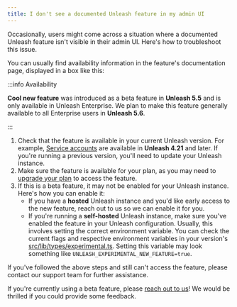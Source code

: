 ```yaml
---
title: I don't see a documented Unleash feature in my admin UI
---
```


Occasionally, users might come across a situation where a documented Unleash feature isn't visible in their admin UI. Here's how to troubleshoot this issue.

You can usually find availability information in the feature's documentation page, displayed in a box like this:

:::info Availability

**Cool new feature** was introduced as a beta feature in **Unleash 5.5** and is only available in Unleash Enterprise. We plan to make this feature generally available to all Enterprise users in **Unleash 5.6**.

:::

1. Check that the feature is available in your current Unleash version. For example, [Service accounts](../reference/service-accounts) are available in **Unleash 4.21** and later. If you're running a previous version, you'll need to update your Unleash instance.
2. Make sure the feature is available for your plan, as you may need to [upgrade your plan](https://www.getunleash.io/pricing) to access the feature.
3. If this is a beta feature, it may not be enabled for your Unleash instance. Here's how you can enable it:
    - If you have a **hosted** Unleash instance and you'd like early access to the new feature, reach out to us so we can enable it for you.
    - If you're running a **self-hosted** Unleash instance, make sure you've enabled the feature in your Unleash configuration. Usually, this involves setting the correct environment variable. You can check the current flags and respective environment variables in your version's [src/lib/types/experimental.ts](https://github.com/Unleash/unleash/blob/main/src/lib/types/experimental.ts). Setting this variable may look something like `UNLEASH_EXPERIMENTAL_NEW_FEATURE=true`.

If you've followed the above steps and still can't access the feature, please contact our support team for further assistance.

If you're currently using a beta feature, please [reach out to us](slack.unleash.run)! We would be thrilled if you could provide some feedback.
